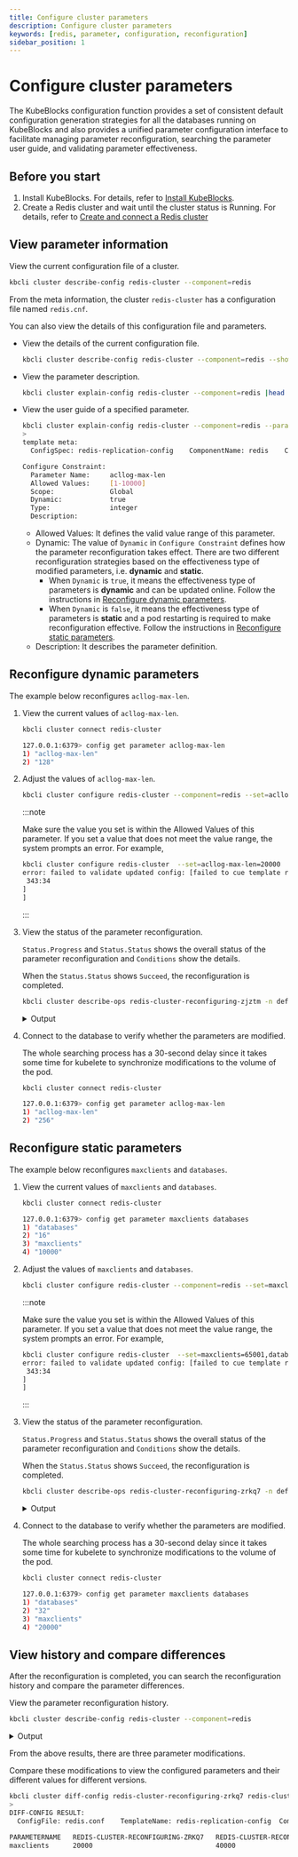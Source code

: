```yaml
---
title: Configure cluster parameters
description: Configure cluster parameters
keywords: [redis, parameter, configuration, reconfiguration]
sidebar_position: 1
---
```


# Configure cluster parameters

The KubeBlocks configuration function provides a set of consistent default configuration generation strategies for all the databases running on KubeBlocks and also provides a unified parameter configuration interface to facilitate managing parameter reconfiguration, searching the parameter user guide, and validating parameter effectiveness.

## Before you start

1. Install KubeBlocks. For details, refer to [Install KubeBlocks](./../../installation/install-and-uninstall-kbcli-and-kubeblocks.md).
2. Create a Redis cluster and wait until the cluster status is Running. For details, refer to [Create and connect a Redis cluster](./../cluster-management/create-and-connect-a-redis-cluster.md)

## View parameter information

View the current configuration file of a cluster.

```bash
kbcli cluster describe-config redis-cluster --component=redis
```

From the meta information, the cluster `redis-cluster` has a configuration file named `redis.cnf`.

You can also view the details of this configuration file and parameters.

* View the details of the current configuration file.

   ```bash
   kbcli cluster describe-config redis-cluster --component=redis --show-detail
   ```

* View the parameter description.

  ```bash
  kbcli cluster explain-config redis-cluster --component=redis |head -n 20
  ```

* View the user guide of a specified parameter.
  
  ```bash
  kbcli cluster explain-config redis-cluster --component=redis --param=acllog-max-len
  >
  template meta:
    ConfigSpec: redis-replication-config	ComponentName: redis	ClusterName: redis-cluster

  Configure Constraint:
    Parameter Name:     acllog-max-len
    Allowed Values:     [1-10000]
    Scope:              Global
    Dynamic:            true
    Type:               integer
    Description: 
  ```

  * Allowed Values: It defines the valid value range of this parameter.
  * Dynamic: The value of `Dynamic` in `Configure Constraint` defines how the parameter reconfiguration takes effect. There are two different reconfiguration strategies based on the effectiveness type of modified parameters, i.e. **dynamic** and **static**.
    * When `Dynamic` is `true`, it means the effectiveness type of parameters is **dynamic** and can be updated online. Follow the instructions in [Reconfigure dynamic parameters](#reconfigure-dynamic-parameters).
    * When `Dynamic` is `false`, it means the effectiveness type of parameters is **static** and a pod restarting is required to make reconfiguration effective. Follow the instructions in [Reconfigure static parameters](#reconfigure-static-parameters).
  * Description: It describes the parameter definition.

## Reconfigure dynamic parameters

The example below reconfigures `acllog-max-len`.

1. View the current values of `acllog-max-len`.

   ```bash
   kbcli cluster connect redis-cluster
   ```

   ```bash
   127.0.0.1:6379> config get parameter acllog-max-len
   1) "acllog-max-len"
   2) "128"
   ```

2. Adjust the values of `acllog-max-len`.

   ```bash
   kbcli cluster configure redis-cluster --component=redis --set=acllog-max-len=256
   ```

   :::note

   Make sure the value you set is within the Allowed Values of this parameter. If you set a value that does not meet the value range, the system prompts an error. For example,

   ```bash
   kbcli cluster configure redis-cluster  --set=acllog-max-len=20000
   error: failed to validate updated config: [failed to cue template render configure: [redis.acllog-max-len: invalid value 10001 (out of bound >=10000):  #TODO: Confirm the error prompt
    343:34
   ]
   ]
   ```

   :::

3. View the status of the parameter reconfiguration.

   `Status.Progress` and `Status.Status` shows the overall status of the parameter reconfiguration and `Conditions` show the details.

   When the `Status.Status` shows `Succeed`, the reconfiguration is completed.

   ```bash
   kbcli cluster describe-ops redis-cluster-reconfiguring-zjztm -n default
   ```

   <details>

   <summary>Output</summary>

   ```bash
   Spec:
     Name: redis-cluster-reconfiguring-zjztm	NameSpace: default	Cluster: redis-cluster	Type: Reconfiguring

   Command:
     kbcli cluster configure redis-cluster --components=redis --config-spec=redis-replication-config --config-file=redis.conf --set acllog-max-len=256 --namespace=default

   Status:
     Start Time:         Apr 17,2023 17:22 UTC+0800
     Duration:           10s
     Status:             Running
     Progress:           0/1
                         OBJECT-KEY   STATUS   DURATION   MESSAGE

   Conditions:
   LAST-TRANSITION-TIME         TYPE                 REASON                         STATUS   MESSAGE
   Apr 17,2023 17:22 UTC+0800   Progressing          OpsRequestProgressingStarted   True     Start to process the OpsRequest: redis-cluster-reconfiguring-zjztm in Cluster: redis-cluster
   Apr 17,2023 17:22 UTC+0800   Validated            ValidateOpsRequestPassed       True     OpsRequest: redis-cluster-reconfiguring-zjztm is validated
   Apr 17,2023 17:22 UTC+0800   Reconfigure          ReconfigureStarted             True     Start to reconfigure in Cluster: redis-cluster, Component: redis
   Apr 17,2023 17:22 UTC+0800   ReconfigureRunning   ReconfigureRunning             True     Reconfiguring in Cluster: redis-cluster, Component: redis, ConfigSpec: redis-replication-config
   ```

   </details>

4. Connect to the database to verify whether the parameters are modified.

   The whole searching process has a 30-second delay since it takes some time for kubelete to synchronize modifications to the volume of the pod.

   ```bash
   kbcli cluster connect redis-cluster
   ```

   ```bash
   127.0.0.1:6379> config get parameter acllog-max-len
   1) "acllog-max-len"
   2) "256"
   ```

## Reconfigure static parameters

The example below reconfigures `maxclients` and `databases`.

1. View the current values of `maxclients` and `databases`.

   ```bash
   kbcli cluster connect redis-cluster
   ```

   ```bash
   127.0.0.1:6379> config get parameter maxclients databases
   1) "databases"
   2) "16"
   3) "maxclients"
   4) "10000"
   ```

3. Adjust the values of `maxclients` and `databases`.

   ```bash
   kbcli cluster configure redis-cluster --component=redis --set=maxclients=20000,databases=32
   ```

   :::note

   Make sure the value you set is within the Allowed Values of this parameter. If you set a value that does not meet the value range, the system prompts an error. For example,

   ```bash
   kbcli cluster configure redis-cluster  --set=maxclients=65001,databases=32
   error: failed to validate updated config: [failed to cue template render configure: [redis.maxclients: invalid value 65001 (out of bound >=65000):
    343:34
   ]
   ]
   ```

   :::

4. View the status of the parameter reconfiguration.

   `Status.Progress` and `Status.Status` shows the overall status of the parameter reconfiguration and `Conditions` show the details.

   When the `Status.Status` shows `Succeed`, the reconfiguration is completed.

   ```bash
   kbcli cluster describe-ops redis-cluster-reconfiguring-zrkq7 -n default
   ```

   <details>

   <summary>Output</summary>


   ```bash 
   Spec:
     Name: redis-cluster-reconfiguring-zrkq7	NameSpace: default	Cluster: redis-cluster	Type: Reconfiguring

   Command:
     kbcli cluster configure redis-cluster --components=redis --config-spec=redis-replication-config --config-file=redis.conf --set databases=32 --set maxclients=20000 --namespace=default

   Status:
     Start Time:         Apr 17,2023 17:28 UTC+0800
     Duration:           2s
     Status:             Running
     Progress:           0/1
                         OBJECT-KEY   STATUS   DURATION   MESSAGE

   Conditions:
   LAST-TRANSITION-TIME         TYPE                 REASON                         STATUS   MESSAGE
   Apr 17,2023 17:28 UTC+0800   Progressing          OpsRequestProgressingStarted   True     Start to process the OpsRequest: redis-cluster-reconfiguring-zrkq7 in Cluster: redis-cluster
   Apr 17,2023 17:28 UTC+0800   Validated            ValidateOpsRequestPassed       True     OpsRequest: redis-cluster-reconfiguring-zrkq7 is validated
   Apr 17,2023 17:28 UTC+0800   Reconfigure          ReconfigureStarted             True     Start to reconfigure in Cluster: redis-cluster, Component: redis
   Apr 17,2023 17:28 UTC+0800   ReconfigureMerged    ReconfigureMerged              True     Reconfiguring in Cluster: redis-cluster, Component: redis, ConfigSpec: redis-replication-config, info: updated: map[redis.conf:{"databases":"32","maxclients":"20000"}], added: map[], deleted:map[]
   Apr 17,2023 17:28 UTC+0800   ReconfigureRunning   ReconfigureRunning             True     Reconfiguring in Cluster: redis-cluster, Component: redis, ConfigSpec: redis-replication-config
   ```


   </details>

5. Connect to the database to verify whether the parameters are modified.

   The whole searching process has a 30-second delay since it takes some time for kubelete to synchronize modifications to the volume of the pod.

   ```bash
   kbcli cluster connect redis-cluster
   ```

   ```bash
   127.0.0.1:6379> config get parameter maxclients databases
   1) "databases"
   2) "32"
   3) "maxclients"
   4) "20000"
   ```

## View history and compare differences

After the reconfiguration is completed, you can search the reconfiguration history and compare the parameter differences.

View the parameter reconfiguration history.

```bash
kbcli cluster describe-config redis-cluster --component=redis
```

<details>

<summary>Output</summary>

```bash
ConfigSpecs Meta:
CONFIG-SPEC-NAME           FILE         ENABLED   TEMPLATE                 CONSTRAINT                  RENDERED                                       COMPONENT   CLUSTER
redis-replication-config   redis.conf   true      redis7-config-template   redis7-config-constraints   redis-cluster-redis-redis-replication-config   redis       redis-cluster

History modifications:
OPS-NAME                            CLUSTER         COMPONENT   CONFIG-SPEC-NAME           FILE         STATUS    POLICY    PROGRESS   CREATED-TIME                 VALID-UPDATED
redis-cluster-reconfiguring-zjztm   redis-cluster   redis       redis-replication-config   redis.conf   Succeed   restart   1/1        Apr 17,2023 17:22 UTC+0800
redis-cluster-reconfiguring-zrkq7   redis-cluster   redis       redis-replication-config   redis.conf   Succeed   restart   1/1        Apr 17,2023 17:28 UTC+0800   {"redis.conf":"{\"databases\":\"32\",\"maxclients\":\"20000\"}"}
redis-cluster-reconfiguring-mwbnw   redis-cluster   redis       redis-replication-config   redis.conf   Succeed   restart   1/1        Apr 17,2023 17:35 UTC+0800   {"redis.conf":"{\"maxclients\":\"40000\"}"}
```

</details>

From the above results, there are three parameter modifications.

Compare these modifications to view the configured parameters and their different values for different versions.

```bash
kbcli cluster diff-config redis-cluster-reconfiguring-zrkq7 redis-cluster-reconfiguring-mwbnw
>
DIFF-CONFIG RESULT:
  ConfigFile: redis.conf	TemplateName: redis-replication-config	ComponentName: redis	ClusterName: redis-cluster	UpdateType: update

PARAMETERNAME   REDIS-CLUSTER-RECONFIGURING-ZRKQ7   REDIS-CLUSTER-RECONFIGURING-MWBNW
maxclients      20000                               40000
```